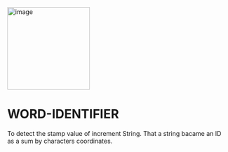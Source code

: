 <img width="188" alt="image" src="https://user-images.githubusercontent.com/129340973/236693428-d2d6d51b-1b86-44fa-9df8-3c4bf6066b3a.png">


# WORD-IDENTIFIER
To detect the stamp value of increment String. That a string bacame an ID as a sum by characters coordinates.

